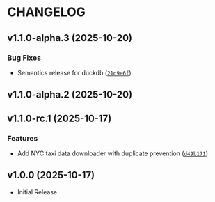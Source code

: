 # CHANGELOG

<!-- version list -->

## v1.1.0-alpha.3 (2025-10-20)

### Bug Fixes

- Semantics release for duckdb
  ([`21d9e6f`](https://github.com/AFlo59/brief_pipeline_data/commit/21d9e6fb462956f6f2a01a2b13250c5b7851d5ea))


## v1.1.0-alpha.2 (2025-10-20)


## v1.1.0-rc.1 (2025-10-17)

### Features

- Add NYC taxi data downloader with duplicate prevention
  ([`d49b171`](https://github.com/AFlo59/brief_pipeline_data/commit/d49b171cf6fbd3eafd39d199306a46e3b908527f))


## v1.0.0 (2025-10-17)

- Initial Release
